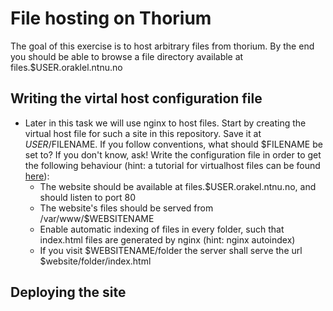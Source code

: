 # File hosting on Thorium

The goal of this exercise is to host arbitrary files from thorium. By the end you should be able to browse a file directory available at files.$USER.oraklel.ntnu.no

## Writing the virtal host configuration file
- Later in this task we will use nginx to host files. Start by creating the virtual host file for such a site in this repository. Save it at $USER/$FILENAME. If you follow conventions, what should $FILENAME be set to? If you don't know, ask! Write the configuration file in order to get the following behaviour (hint: a tutorial for virtualhost files can be found [here](https://www.digitalocean.com/community/tutorials/how-to-set-up-nginx-server-blocks-virtual-hosts-on-ubuntu-16-04)):
    - The website should be available at files.$USER.orakel.ntnu.no, and should listen to port 80
    - The website's files should be served from /var/www/$WEBSITENAME
    - Enable automatic indexing of files in every folder, such that index.html files are generated by nginx (hint: nginx autoindex)
    - If you visit $WEBSITENAME/folder the server shall serve the url $website/folder/index.html

## Deploying the site
